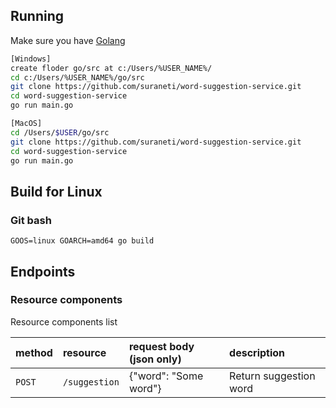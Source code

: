 ## Running

Make sure you have [Golang](https://golang.org/dl/)

```sh
[Windows]
create floder go/src at c:/Users/%USER_NAME%/
cd c:/Users/%USER_NAME%/go/src
git clone https://github.com/suraneti/word-suggestion-service.git
cd word-suggestion-service
go run main.go

[MacOS]
cd /Users/$USER/go/src
git clone https://github.com/suraneti/word-suggestion-service.git
cd word-suggestion-service
go run main.go
```

## Build for Linux

### Git bash
```
GOOS=linux GOARCH=amd64 go build
```

## Endpoints

### Resource components
Resource components list 

| method    | resource                      | request body (json only)              | description                 |
|:----------|:------------------------------|:--------------------------------------|:----------------------------|
|`POST`     | `/suggestion`                 | {"word": "Some word"}                 | Return suggestion word      |
